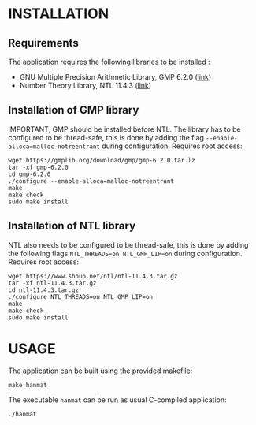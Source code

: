 # INSTALLATION

## Requirements
The application requires the following libraries to be installed :
- GNU Multiple Precision Arithmetic Library, GMP 6.2.0 ([link](https://gmplib.org/))
- Number Theory Library, NTL 11.4.3 ([link](https://www.shoup.net/ntl/))

## Installation of GMP library
IMPORTANT, GMP should be installed before NTL. The library has to be configured to be thread-safe, this is done by adding the flag `--enable-alloca=malloc-notreentrant` during configuration.
Requires root access:
```
wget https://gmplib.org/download/gmp/gmp-6.2.0.tar.lz
tar -xf gmp-6.2.0
cd gmp-6.2.0
./configure --enable-alloca=malloc-notreentrant
make
make check
sudo make install
```

## Installation of NTL library
NTL also needs to be configured to be thread-safe, this is done by adding the following flags `NTL_THREADS=on NTL_GMP_LIP=on` during configuration.
Requires root access:
```
wget https://www.shoup.net/ntl/ntl-11.4.3.tar.gz
tar -xf ntl-11.4.3.tar.gz
cd ntl-11.4.3.tar.gz
./configure NTL_THREADS=on NTL_GMP_LIP=on
make
make check
sudo make install
```

# USAGE
The application can be built using the provided makefile:
```
make hanmat
```

The executable `hanmat` can be run as usual C-compiled application:
```
./hanmat
```
